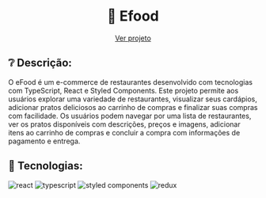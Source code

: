 <h1 align="center"> 🍴 Efood </h1>
<p align="center">
 <a href="https://efood-cmsm.vercel.app/">Ver projeto</a>
</p>



<h2>❔ Descrição:</h2>
O eFood é um e-commerce de restaurantes desenvolvido com tecnologias com TypeScript, React e Styled Components. Este projeto permite aos usuários explorar uma variedade de restaurantes, visualizar seus cardápios, adicionar pratos deliciosos ao carrinho de compras e finalizar suas compras com facilidade. Os usuários podem navegar por uma lista de restaurantes, ver os pratos disponíveis com descrições, preços e imagens, adicionar itens ao carrinho de compras e concluir a compra com informações de pagamento e entrega.


<h2> 🚀 Tecnologias:</h2>

<div style="display: inline_block">
  <img alt="react" src="https://img.shields.io/badge/React-20232A?style=for-the-badge&logo=react&logoColor=61DAFB" /> 
  <img alt="typescript" src="https://img.shields.io/badge/TypeScript-007ACC?style=for-the-badge&logo=typescript&logoColor=white" />
  <img alt="styled components" src="https://img.shields.io/badge/styled--components-DB7093?style=for-the-badge&logo=styled-components&logoColor=white" />
  <img alt="redux" src="https://img.shields.io/badge/Redux-593D88?style=for-the-badge&logo=redux&logoColor=white" />
</div>
